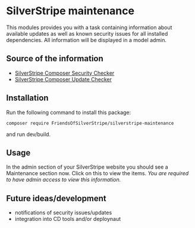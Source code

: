 # SilverStripe maintenance

This modules provides you with a task containing information about available updates as well as known security issues for all installed dependencies. All information will be displayed in a model admin.

## Source of the information

* [SilverStripe Composer Security Checker](https://github.com/spekulatius/silverstripe-composer-security-checker)
* [SilverStripe Composer Update Checker](https://github.com/spekulatius/silverstripe-composer-update-checker)

## Installation

Run the following command to install this package:

   ```
   composer require FriendsOfSilverStripe/silverstripe-maintenance
   ```

and run dev/build.

## Usage

In the admin section of your SilverStripe website you should see a Maintenance section now. Click on this to view the items. *You are required to have admin access to view this information.*

## Future ideas/development

* notifications of security issues/updates
* integration into CD tools and/or deploynaut
